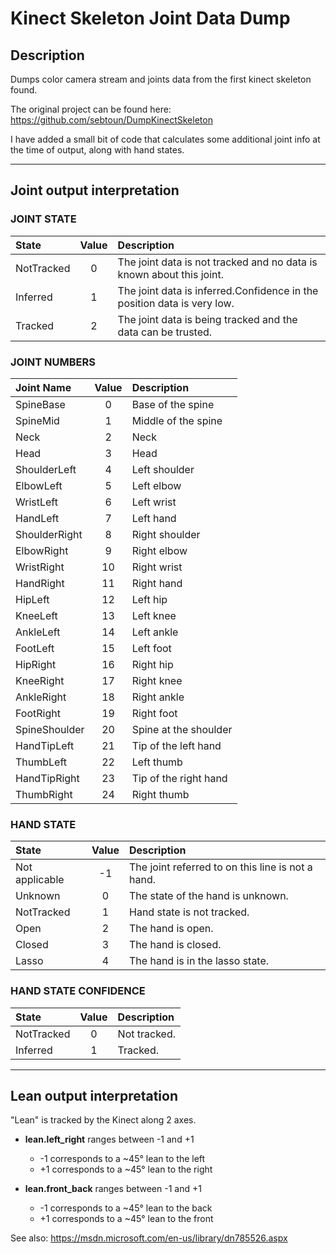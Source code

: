 # Kinect Skeleton Joint Data Dump #

## Description

Dumps color camera stream and joints data from the first kinect skeleton found.

The original project can be found here:
https://github.com/sebtoun/DumpKinectSkeleton

I have added a small bit of code that calculates some additional joint info at the time of output, along with hand states.

------------------------------------------------------------------

## Joint output interpretation

### JOINT STATE

|State|Value|Description|
|:---|:---:|:---|
| NotTracked | 0 |	The joint data is not tracked and no data is known about this joint. |
| Inferred | 1 | The joint data is inferred.Confidence in the position data is very low. |
| Tracked | 2 |	The joint data is being tracked and the data can be trusted. |

### JOINT NUMBERS

|Joint Name|Value|Description|
|:---|:---:|:---|
| SpineBase | 0 | Base of the spine |
| SpineMid | 1 | Middle of the spine |
| Neck | 2 | Neck |
| Head | 3 | Head |
| ShoulderLeft | 4 | Left shoulder |
| ElbowLeft | 5 | Left elbow |
| WristLeft | 6 | Left wrist |
| HandLeft | 7 | Left hand |
| ShoulderRight | 8 | Right shoulder |
| ElbowRight | 9 | Right elbow |
| WristRight | 10 | Right wrist |
| HandRight | 11 | Right hand |
| HipLeft | 12 | Left hip |
| KneeLeft | 13 | Left knee |
| AnkleLeft | 14 | Left ankle |
| FootLeft | 15 | Left foot |
| HipRight | 16 | Right hip |
| KneeRight | 17 | Right knee |
| AnkleRight | 18 | Right ankle |
| FootRight | 19 | Right foot |
| SpineShoulder | 20 | Spine at the shoulder |
| HandTipLeft | 21 | Tip of the left hand |
| ThumbLeft | 22 | Left thumb |
| HandTipRight | 23 | Tip of the right hand |
| ThumbRight | 24 | Right thumb |

### HAND STATE

|State|Value|Description|
|:---|:---:|:---|
| Not applicable | -1 | The joint referred to on this line is not a hand. | 
| Unknown | 0 | The state of the hand is unknown. | 
| NotTracked | 1 | Hand state is not tracked. | 
| Open | 2 | The hand is open. | 
| Closed | 3 | The hand is closed. | 
| Lasso | 4 | The hand is in the lasso state. | 


### HAND STATE CONFIDENCE

|State|Value|Description|
|:---|:---:|:---|
| NotTracked | 0 |	Not tracked. |
| Inferred | 1 | Tracked. |

------------------------------------------------------------------

## Lean output interpretation

"Lean" is tracked by the Kinect along 2 axes.

* **lean.left_right** ranges between -1 and +1
  * -1 corresponds to a ~45° lean to the left
  * +1 corresponds to a ~45° lean to the right
  
* **lean.front_back** ranges between -1 and +1
  * -1 corresponds to a ~45° lean to the back
  * +1 corresponds to a ~45° lean to the front

See also: https://msdn.microsoft.com/en-us/library/dn785526.aspx

